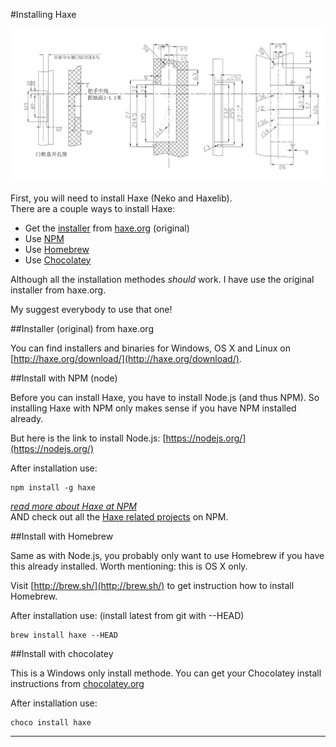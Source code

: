 #Installing Haxe


![](../img/install.jpg)


First, you will need to install Haxe (Neko and Haxelib).   
There are a couple ways to install Haxe:

* Get the [installer](#haxe) from [haxe.org](http://haxe.org/download/) (original)
* Use [NPM](#npm) 
* Use [Homebrew](#brew)
* Use [Chocolatey](#chocolatey)


Although all the installation methodes _should_ work. I have use the original installer from haxe.org.

My suggest everybody to use that one!


<a name="haxe"></a>
##Installer (original) from haxe.org

You can find installers and binaries for Windows, OS X and Linux on [http://haxe.org/download/](http://haxe.org/download/).


<a name="npm"></a>
##Install with NPM (node)

Before you can install Haxe, you have to install Node.js (and thus NPM).
So installing Haxe with NPM only makes sense if you have NPM installed already.

But here is the link to install Node.js: [https://nodejs.org/](https://nodejs.org/)

After installation use:

	npm install -g haxe

*[read more about Haxe at NPM](https://www.npmjs.com/package/haxe)*  
AND check out all the [Haxe related projects](https://www.npmjs.com/browse/keyword/haxe) on NPM.

<a name="brew"></a>
##Install with Homebrew

Same as with Node.js, you probably only want to use Homebrew if you have this already installed.
Worth mentioning: this is OS X only.

Visit [http://brew.sh/](http://brew.sh/) to get instruction how to install Homebrew.

After installation use: (install latest from git with --HEAD)

	brew install haxe --HEAD


<a name="chocolatey"></a>
##Install with chocolatey

This is a Windows only install methode. You can get your Chocolatey install instructions from [chocolatey.org](https://chocolatey.org/)

After installation use:

	choco install haxe

---